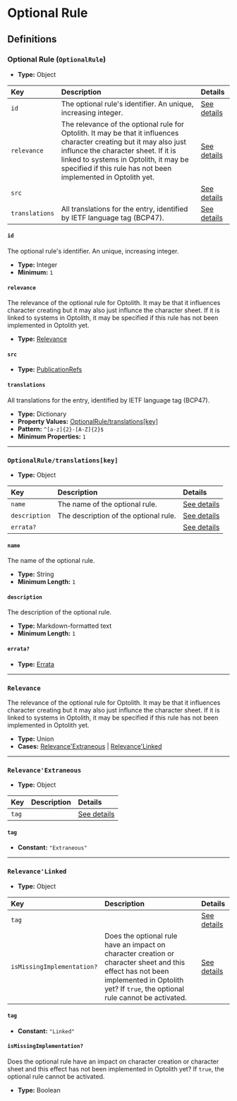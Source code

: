 # Optional Rule

## Definitions

### <a name="OptionalRule"></a> Optional Rule (`OptionalRule`)

- **Type:** Object

Key | Description | Details
:-- | :-- | :--
`id` | The optional rule's identifier. An unique, increasing integer. | <a href="#OptionalRule/id">See details</a>
`relevance` | The relevance of the optional rule for Optolith. It may be that it influences character creating but it may also just influnce the character sheet. If it is linked to systems in Optolith, it may be specified if this rule has not been implemented in Optolith yet. | <a href="#OptionalRule/relevance">See details</a>
`src` |  | <a href="#OptionalRule/src">See details</a>
`translations` | All translations for the entry, identified by IETF language tag (BCP47). | <a href="#OptionalRule/translations">See details</a>

#### <a name="OptionalRule/id"></a> `id`

The optional rule's identifier. An unique, increasing integer.

- **Type:** Integer
- **Minimum:** `1`

#### <a name="OptionalRule/relevance"></a> `relevance`

The relevance of the optional rule for Optolith. It may be that it influences character creating but it may also just influnce the character sheet. If it is linked to systems in Optolith, it may be specified if this rule has not been implemented in Optolith yet.

- **Type:** <a href="#Relevance">Relevance</a>

#### <a name="OptionalRule/src"></a> `src`

- **Type:** <a href="../source/_PublicationRef.md#PublicationRefs">PublicationRefs</a>

#### <a name="OptionalRule/translations"></a> `translations`

All translations for the entry, identified by IETF language tag (BCP47).

- **Type:** Dictionary
- **Property Values:** <a href="#OptionalRule/translations[key]">OptionalRule/translations[key]</a>
- **Pattern:** `^[a-z]{2}-[A-Z]{2}$`
- **Minimum Properties:** `1`

---

### <a name="OptionalRule/translations[key]"></a> `OptionalRule/translations[key]`

- **Type:** Object

Key | Description | Details
:-- | :-- | :--
`name` | The name of the optional rule. | <a href="#OptionalRule/translations[key]/name">See details</a>
`description` | The description of the optional rule. | <a href="#OptionalRule/translations[key]/description">See details</a>
`errata?` |  | <a href="#OptionalRule/translations[key]/errata">See details</a>

#### <a name="OptionalRule/translations[key]/name"></a> `name`

The name of the optional rule.

- **Type:** String
- **Minimum Length:** `1`

#### <a name="OptionalRule/translations[key]/description"></a> `description`

The description of the optional rule.

- **Type:** Markdown-formatted text
- **Minimum Length:** `1`

#### <a name="OptionalRule/translations[key]/errata"></a> `errata?`

- **Type:** <a href="../source/_Erratum.md#Errata">Errata</a>

---

### <a name="Relevance"></a> `Relevance`

The relevance of the optional rule for Optolith. It may be that it influences character creating but it may also just influnce the character sheet. If it is linked to systems in Optolith, it may be specified if this rule has not been implemented in Optolith yet.

- **Type:** Union
- **Cases:** <a href="#Relevance'Extraneous">Relevance'Extraneous</a> | <a href="#Relevance'Linked">Relevance'Linked</a>

---

### <a name="Relevance'Extraneous"></a> `Relevance'Extraneous`

- **Type:** Object

Key | Description | Details
:-- | :-- | :--
`tag` |  | <a href="#Relevance'Extraneous/tag">See details</a>

#### <a name="Relevance'Extraneous/tag"></a> `tag`

- **Constant:** `"Extraneous"`

---

### <a name="Relevance'Linked"></a> `Relevance'Linked`

- **Type:** Object

Key | Description | Details
:-- | :-- | :--
`tag` |  | <a href="#Relevance'Linked/tag">See details</a>
`isMissingImplementation?` | Does the optional rule have an impact on character creation or character sheet and this effect has not been implemented in Optolith yet? If `true`, the optional rule cannot be activated. | <a href="#Relevance'Linked/isMissingImplementation">See details</a>

#### <a name="Relevance'Linked/tag"></a> `tag`

- **Constant:** `"Linked"`

#### <a name="Relevance'Linked/isMissingImplementation"></a> `isMissingImplementation?`

Does the optional rule have an impact on character creation or character sheet and this effect has not been implemented in Optolith yet? If `true`, the optional rule cannot be activated.

- **Type:** Boolean
